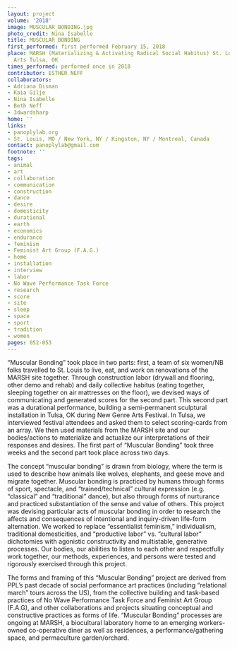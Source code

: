 ```yaml
---
layout: project
volume: '2018'
image: MUSCULAR_BONDING.jpg
photo_credit: Nina Isabelle
title: MUSCULAR BONDING
first_performed: first performed February 15, 2018
place: MARSH (Materializing & Activating Radical Social Habitus) St. Louis, MO / Living
  Arts Tulsa, OK
times_performed: performed once in 2018
contributor: ESTHER NEFF
collaborators:
- Adriana Disman
- Kaia Gilje
- Nina Isabelle
- Beth Neff
- 3dwardsharp
home: ''
links:
- panoplylab.org
- St. Louis, MO / New York, NY / Kingston, NY / Montreal, Canada
contact: panoplylab@gmail.com
footnote: ''
tags:
- animal
- art
- collaboration
- communication
- construction
- dance
- desire
- domesticity
- durational
- earth
- economics
- endurance
- feminism
- Feminist Art Group (F.A.G.)
- home
- installation
- interview
- labor
- No Wave Performance Task Force
- research
- score
- site
- sleep
- space
- sport
- tradition
- women
pages: 052-053
---
```




“Muscular Bonding” took place in two parts: first, a team of six women/NB folks travelled to St. Louis to live, eat, and work on renovations of the MARSH site together. Through construction labor (drywall and flooring, other demo and rehab) and daily collective habitus (eating together, sleeping together on air mattresses on the floor), we devised ways of communicating and generated scores for the second part. This second part was a durational performance, building a semi-permanent sculptural installation in Tulsa, OK during New Genre Arts Festival. In Tulsa, we interviewed festival attendees and asked them to select scoring-cards from an array. We then used materials from the MARSH site and our bodies/actions to materialize and actualize our interpretations of their responses and desires. The first part of “Muscular Bonding” took three weeks and the second part took place across two days.

The concept “muscular bonding” is drawn from biology, where the term is used to describe how animals like wolves, elephants, and geese move and migrate together. Muscular bonding is practiced by humans through forms of sport, spectacle, and “trained/technical” cultural expression (e.g. “classical” and “traditional” dance), but also through forms of nurturance and practiced substantiation of the sense and value of others. This project was devising particular acts of muscular bonding in order to research the affects and consequences of intentional and inquiry-driven life-form alternation. We worked to replace “essentialist feminism,” individualism, traditional domesticities, and “productive labor” vs. “cultural labor” dichotomies with agonistic constructivity and multistable, generative processes. Our bodies, our abilities to listen to each other and respectfully work together, our methods, experiences, and persons were tested and rigorously exercised through this project.

The forms and framing of this “Muscular Bonding” project are derived from PPL’s past decade of social performance art practices (including “relational march” tours across the US), from the collective building and task-based practices of No Wave Performance Task Force and Feminist Art Group (F.A.G), and other collaborations and projects situating conceptual and constructive practices as forms of life. “Muscular Bonding” processes are ongoing at MARSH, a biocultural laboratory home to an emerging workers-owned co-operative diner as well as residences, a performance/gathering space, and permaculture garden/orchard.
